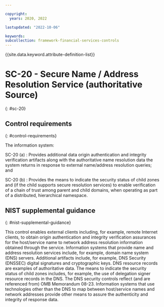```yaml
---

copyright:
  years: 2020, 2022

lastupdated: "2022-10-06"

keywords: 
subcollection: framework-financial-services-controls
---
```


{{site.data.keyword.attribute-definition-list}}

               
# SC-20 - Secure Name / Address Resolution Service (authoritative Source)
{: #sc-20}

## Control requirements
{: #control-requirements}

The information system:

SC-20 (a)
    : Provides additional data origin authentication and integrity verification artifacts along with the authoritative name resolution data the system returns in response to external name/address resolution queries; and

SC-20 (b)
    : Provides the means to indicate the security status of child zones and (if the child supports secure resolution services) to enable verification of a chain of trust among parent and child domains, when operating as part of a distributed, hierarchical namespace.

## NIST supplemental guidance
{: #nist-supplemental-guidance}

This control enables external clients including, for example, remote Internet clients, to obtain origin authentication and integrity verification assurances for the host/service name to network address resolution information obtained through the service. Information systems that provide name and address resolution services include, for example, domain name system (DNS) servers. Additional artifacts include, for example, DNS Security (DNSSEC) digital signatures and cryptographic keys. DNS resource records are examples of authoritative data. The means to indicate the security status of child zones includes, for example, the use of delegation signer resource records in the DNS. The DNS security controls reflect (and are referenced from) OMB Memorandum 08-23. Information systems that use technologies other than the DNS to map between host/service names and network addresses provide other means to assure the authenticity and integrity of response data.





